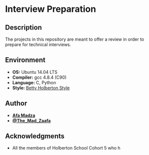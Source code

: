 # Interview Preparation

## Description
The projects in this repository are meant to offer a review in order to prepare for technical interviews.

## Environment

* __OS:__ Ubuntu 14.04 LTS
* __Compiler:__ gcc 4.8.4 (C90)
* __Language:__ C, Python
* __Style:__ [Betty Holberton Style](https://github.com/holbertonschool/Betty)

## Author

* [**Afa Madza**](https://github.com/AfaMadza)
* [**@The_Mad_Zaafa**](https://twitter.com/The_Mad_Zaafa)

## Acknowledgments
* All the members of Holberton School Cohort 5 who h